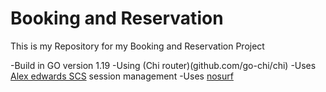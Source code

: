 # Booking and Reservation

This is my Repository for my Booking and Reservation Project

-Build in GO version 1.19 
-Using (Chi router)(github.com/go-chi/chi)
-Uses [Alex edwards SCS](0) session management
-Uses [nosurf](github.com/justinas/nosurf)